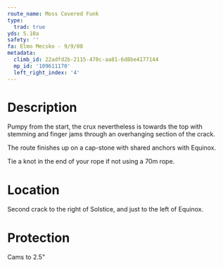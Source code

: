 ```yaml
---
route_name: Moss Covered Funk
type:
  trad: true
yds: 5.10a
safety: ''
fa: Elmo Mecsko - 9/9/08
metadata:
  climb_id: 22adfd2b-2115-470c-aa81-6d8be4177144
  mp_id: '109611170'
  left_right_index: '4'
---
```

# Description
Pumpy from the start, the crux nevertheless is towards the top with stemming and finger jams through an overhanging section of the crack.

The route finishes up on a cap-stone with shared anchors with Equinox.

Tie a knot in the end of your rope if not using a 70m rope.

# Location
Second crack to the right of Solstice, and just to the left of Equinox.

# Protection
Cams to 2.5"
